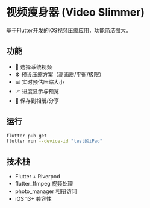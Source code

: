 # 视频瘦身器 (Video Slimmer)

基于Flutter开发的iOS视频压缩应用，功能简洁强大。

## 功能
- 📱 选择系统视频
- ⚙️ 预设压缩方案（高画质/平衡/极限）
- 📊 实时预估压缩大小
- 📈 进度显示与预览
- 💾 保存到相册/分享

## 运行
```bash
flutter pub get
flutter run --device-id "test的iPad"
```

## 技术栈
- Flutter + Riverpod
- flutter_ffmpeg 视频处理
- photo_manager 相册访问
- iOS 13+ 兼容性

